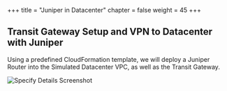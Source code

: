 +++
title = "Juniper in Datacenter"
chapter = false
weight = 45
+++

## Transit Gateway Setup and VPN to Datacenter with Juniper

Using a predefined CloudFormation template, we will deploy a Juniper Router into the Simulated Datacenter VPC, as well as the Transit Gateway.

![Specify Details Screenshot](/images/hybrid-vsrx-tgw-diagram.png)
